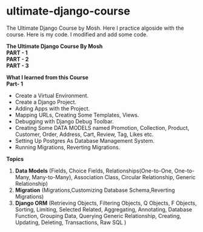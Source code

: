 # ultimate-django-course
The Ultimate Django Course by Mosh. Here I practice algoside with the course. Here is my code. I modified and add some code.

**The Ultimate Django Course By Mosh** <br />
**PART - 1** <br />
**PART - 2** <br />
**PART - 3** <br />

**What I learned from this Course** <br/>
**Part- 1** <br/>
* Create a Virtual Environment. <br/>
* Create a Django Project. <br/> 
* Adding Apps with the Project. <br/>
* Mapping URLs, Creating Some Templates, Views. <br/>
* Debugging with Django Debug Toolbar. <br/>
* Creating Some DATA MODELS named Promotion, Collection, Product, Customer, Order, Address, Cart, Review, Tag, Likes etc. <br/>
* Setting Up Postgres As Database Management System. <br/>
* Running Migrations, Reverting Migrations. <br/>


**Topics** <br/>
1.	**Data Models** (Fields, Choice Fields, Relationships(One-to-One, One-to-Many, Many-to-Many), Association Class, Circular Relationship, Generic Relationship) <br/>
2.	**Migration** (Migrations,Customizing Database Schema,Reverting Migrations) <br/>
3.	**Django ORM** (Retrieving Objects, Filtering Objects, Q Objects, F Objects, Sorting, Limiting, Selected Related, Aggregating, Annotating, Database Function, Grouping Data, Querying Generic Relationship, Creating, Updating, Deleting, Transactions, Raw SQL ) <br/>






